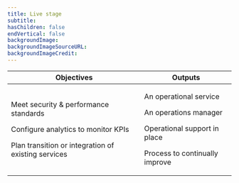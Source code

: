 ```yaml
---
title: Live stage
subtitle:
hasChildren: false
endVertical: false
backgroundImage: 
backgroundImageSourceURL:
backgroundImageCredit:
---
```

<table>
    <thead>
        <tr>
            <th>Objectives</th>
            <th>Outputs</th>
        </tr>
    </thead>
    <tbody>
        <tr>
            <td>
                <p>Meet security &amp; performance standards</p>
                <p>Configure analytics to monitor KPIs</p>
                <p>Plan transition or integration of existing services</p>
            </td>
            <td>
                <p>An operational service</p>
                <p>An operations manager</p>
                <p>Operational support in place</p>
                <p>Process to continually improve</p>
            </td>
        </tr>
    </tbody>
</table>